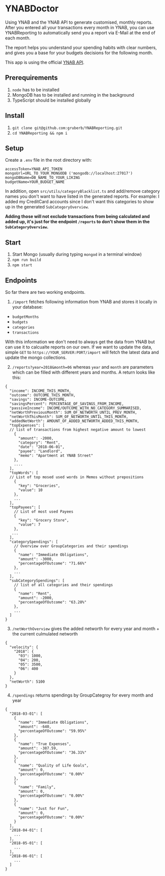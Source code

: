 # YNABDoctor

Using YNAB and the YNAB API to generate customised, monthly reports. After you entered all your transactions every month in YNAB, you can use YNABReporting to automatically send you a report via E-Mail at the end of each month.

The report helps you understand your spending habits with clear numbers, and gives you a base for your budgets decisions for the following month.

This app is using the official [YNAB API](https://github.com/ynab/ynab-sdk-js).

## Prerequirements

1. `node` has to be installed
2. MongoDB has to be installed and running in the background
3. TypeScript should be installed globally

## Install

1. `git clone git@github.com:gruberb/YNABReporting.git`
2. `cd YNABReporting && npm i`

## Setup

Create a `.env` file in the root directory with:

```
accessToken=YNAB_API_TOKEN
mongoUrl=URL_TO_YOUR_MONGODB ('mongodb://localhost:27017')
mongoDBName=DB_NAME_TO_YOUR_LIKING
budgetName=YOUR_BUDGET_NAME
```

In addition, open `src/utils/categoryBlacklist.ts` and add/remove category names you don't want to have listed in the generated reports. For example: I added my CreditCard accounts since I don't want this categories to show up in the generated `SubCategoryOverview`.

**Adding those will not exclude transactions from being calculated and added up, it's just for the endpoint `/reports` to don't show them in the `SubCategoryOverview`.**

## Start

1. Start Mongo (usually during typing `mongod` in a terminal window)
2. `npm run build`
3. `npm start`

## Endpoints

So far there are two working endpoints.
1. `/import` fetches following information from YNAB and stores it locally in your database:
- `budgetMonths`
- `budgets`
- `categories`
- `transactions`

With this information we don't need to always get the data from YNAB but can use it to calcualte reports on our own. If we want to update the data, simple `GET` to `https://YOUR_SERVER:PORT/import` will fetch the latest data and update the mongo collections.

2. `/reports?year=2018&month=06` whereas `year` and `month` are parameters which can be filled with different years and months.
A return looks like this:

```
{
  "income": INCOME_THIS_MONTH,
  "outcome": OUTCOME_THIS_MONTH,
  "savings": INCOME-OUTCOME,
  "savingsPercent": PERCENTAGE_OF_SAVINGS_FROM_INCOME,
  "passiveIncome": INCOME/OUTCOME_WITH_NO_CATEGORY_SUMMARISED,
  "netWorthPreviousMonth": SUM_OF_NETWORTH_UNTIL_PREV_MONTH,
  "netWorthThisMonth": SUM_OF_NETWORTH_UNTIL_THIS_MONTH,
  "addedNetWorth": AMOUNT_OF_ADDED_NETWORTH_ADDED_THIS_MONTH,
  "topExpenses": [
  // list of transactions from highest negative amount to lowest
    {
      "amount": -2000,
      "category": "Rent",
      "date": "2018-06-01",
      "payee": "Landlord",
      "memo": "Apartment at YNAB Street"
    },
    ....
  ],
  "topWords": [
  // List of top mosed used words in Memos without prepositions
    {
      "key": "Groceries",
      "value": 10
    },
    ...
  ],
  "topPayees": [
    // List of most used Payees
    {
      "key": "Grocery Store",
      "value": 7
    },
   ...
  ],
  "categorySpendings": [
    // Overview over GroupCategories and their spendings
    {
      "name": "Immediate Obligations",
      "amount": -3000,
      "percentageOfOutcome": "71.66%"
    },
    ...
  ],
  "subCategorySpendings": [
    // list of all categories and their spendings
    {
      "name": "Rent",
      "amount": -2000,
      "percentageOfOutcome": "63.28%"
    },
    ...
  ]
}
```

3. `/netWorthOverview` gives the added networth for every year and month + the current culmulated networth
```
{
  "velocity": {
    "2018": {
      "03": 1000,
      "04": 200,
      "05": 3500,
      "06": 400
    }
  },
  "netWorth": 5100
}
```

4. `/spendings` returns spendings by GroupCategroy for every month and year
```
{
  "2018-03-01": [
    {
      "name": "Immediate Obligations",
      "amount": -640,
      "percentageOfOutcome": "59.95%"
    },
    {
      "name": "True Expenses",
      "amount": -387.59,
      "percentageOfOutcome": "36.31%"
    },
    {
      "name": "Quality of Life Goals",
      "amount": 0,
      "percentageOfOutcome": "0.00%"
    },
    {
      "name": "Family",
      "amount": 0,
      "percentageOfOutcome": "0.00%"
    },
    {
      "name": "Just for Fun",
      "amount": 0,
      "percentageOfOutcome": "0.00%"
    }
  ],
  "2018-04-01": [
    ...
  ],
  "2018-05-01": [
    ...
  ],
  "2018-06-01": [
    ...
  ]
}

```